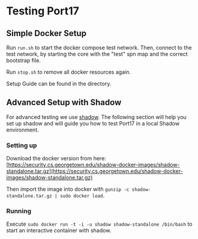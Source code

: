 # Testing Port17

## Simple Docker Setup

Run `run.sh` to start the docker compose test network.
Then, connect to the test network, by starting the core with the "test" spn map and the correct bootstrap file.

Run `stop.sh` to remove all docker resources again.

Setup Guide can be found in the directory.

## Advanced Setup with Shadow

For advanced testing we use [shadow](https://github.com/shadow/shadow).
The following section will help you set up shadow and will guide you how to test Port17 in a local Shadow environment.

### Setting up

Download the docker version from here: [https://security.cs.georgetown.edu/shadow-docker-images/shadow-standalone.tar.gz](https://security.cs.georgetown.edu/shadow-docker-images/shadow-standalone.tar.gz)

Then import the image into docker with `gunzip -c shadow-standalone.tar.gz | sudo docker load`.

### Running

Execute `sudo docker run -t -i -u shadow shadow-standalone /bin/bash` to start an interactive container with shadow.
